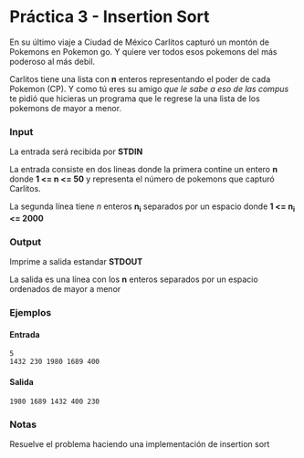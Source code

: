 ﻿# Práctica 3 - Insertion Sort

En su último viaje a Ciudad de México Carlitos capturó un montón de Pokemons en Pokemon go. 
Y quiere ver todos esos pokemons del más poderoso al más debil. 

Carlitos tiene una lista con **n** enteros representando el poder de cada Pokemon (CP). 
Y como tú eres su amigo *que le sabe a eso de las compus* te pidió que hicieras un programa 
que le regrese la una lista de los pokemons de mayor a menor.

### Input

La entrada será recibida por **STDIN**

La entrada consiste en dos lineas donde la primera contine un entero **n** donde **1 <= n <= 50** y 
representa el número de pokemons que capturó Carlitos.

La segunda línea tiene *n* enteros **n<sub>i</sub>**  separados por un espacio donde 
**1 <= n<sub>i</sub> <= 2000**

### Output

Imprime a salida estandar **STDOUT**

La salida es una línea con los **n** enteros separados por un espacio ordenados de mayor a menor

### Ejemplos

#### Entrada
```
5
1432 230 1980 1689 400
```
#### Salida

```
1980 1689 1432 400 230
```

### Notas

Resuelve el problema haciendo una implementación de insertion sort